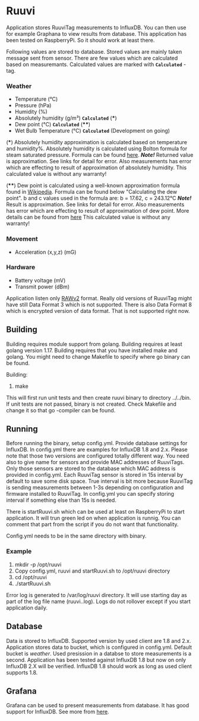 # Ruuvi
Application stores RuuviTag measurements to InfluxDB. You can then use for example Graphana to view results from database. This application has been tested on RaspberryPi. So it should work at least there.

Following values are stored to database. Stored values are mainly taken message sent from sensor. There are few values which are calculated based on measuremants. Calculated values are marked with **`Calculated`** -tag.

### Weather
* Temperature (°C)
* Pressure (hPa)
* Humidity (%)
* Absolutely humidity (g/m³) **`Calculated`** (**\***)
* Dew point (°C) **`Calculated`** (**\*\***)
* Wet Bulb Temperature (°C) **`Calculated`** (Development on going)

(**\***) Absolutely humidity approximation is calculated based on temperature and humidity%.
Absolutely humidity is calculated using Bolton formula for steam saturated pressure. Formula can be found [here](https://carnotcycle.wordpress.com/2012/08/04/how-to-convert-relative-humidity-to-absolute-humidity/comment-page-1/).
***Note!*** Returned value is approximation. See links for detail for error. Also measurements has error which are effecting to result of approximation of absolutely humidity. This calculated value is without any warranty!
 
(**\*\***) Dew point is calculated using a well-known approximation formula found in [Wikipedia](https://en.wikipedia.org/wiki/Dew_point). Formula can be found below "Calculating the dew point".
b and c values used in the formula are:  b = 17.62, c = 243.12°C
***Note!*** Result is approximation. See links for detail for error. Also measurements has error which are effecting to result of approximation of dew point. More details can be found from [here](https://en.wikipedia.org/wiki/Dew_point) This calculated value is without any warranty!

### Movement
* Acceleration (x,y,z) (mG)

### Hardware
* Battery voltage (mV)
* Transmit power (dBm)

Application listen only [RAWv2](https://docs.ruuvi.com/communication/bluetooth-advertisements/data-format-5-rawv2) format. Really old versions of RuuviTag might have still Data Format 3 which is not supported. There is also Data Format 8 which is encrypted version of data format. That is not supported right now.

## Building

Building requires module support from golang. Building requires at least golang version 1.17. Building requires that you have installed make and golang. You might need to change Makefile to specify where go binary can be found.

Building:
1. make

This will first run unit tests and then create ruuvi binary to directory ../../bin. If unit tests are not passed, binary is not created. Check Makefile and change it so that go -compiler can be found.


## Running

Before running the binary, setup config.yml. Provide database settings for InfluxDB. In config.yml there are examples for InfluxDB 1.8 and 2.x. Please note that those two versions are configured totally different way. You need also to give name for sensors and provide MAC addresses of RuuviTags. Only those sensors are stored to the database which MAC address is provided in config.yml. Each RuuviTag sensor is stored in 15s interval by default to save some disk space. True interval is bit more because RuuviTag is sending measurements between 1-3s depending on configuration and firmware installed to RuuviTag. In config.yml you can specify storing interval if something else than 15s is needed.

There is startRuuvi.sh which can be used at least on RaspberryPi to start application. It will trun green led on when application is runnig. You can comment that part from the script if you do not want that functionality.

Config.yml needs to be in the same directory with binary.

### Example
1. mkdir -p /opt/ruuvi
2. Copy config.yml, ruuvi and startRuuvi.sh to /opt/ruuvi directory
3. cd /opt/ruuvi
4. ./startRuuvi.sh

Error log is generated to /var/log/ruuvi directory. It will use starting day as part of the log file name (ruuvi.<date in form of YYYYMMDD>.log). Logs do not rollover except if you start application daily.

## Database

Data is stored to InfluxDB. Supported version by used client are 1.8 and 2.x. Application stores data to bucket, which is configured in config.yml. Default bucket is *weather*. Used presission in a databse to store measurements is a second. Application has been tested against InfluxDB 1.8 but now on only InfluxDB 2.X will be verified. InfluxDB 1.8 should work as long as used client supports 1.8.

## Grafana
 
Grafana can be used to present measurements from database. It has good support for InfluxDB. See more from [here](https://grafana.com/oss/grafana/).

